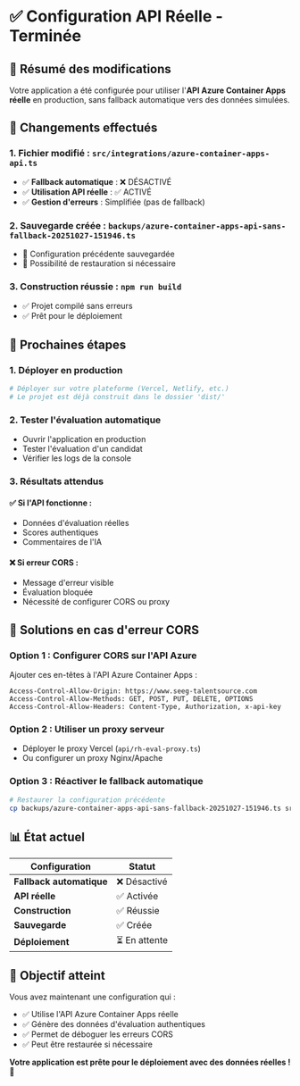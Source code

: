 # ✅ Configuration API Réelle - Terminée

## 🎯 Résumé des modifications

Votre application a été configurée pour utiliser l'**API Azure Container Apps réelle** en production, sans fallback automatique vers des données simulées.

## 🔧 Changements effectués

### 1. **Fichier modifié** : `src/integrations/azure-container-apps-api.ts`
- ✅ **Fallback automatique** : ❌ DÉSACTIVÉ
- ✅ **Utilisation API réelle** : ✅ ACTIVÉ
- ✅ **Gestion d'erreurs** : Simplifiée (pas de fallback)

### 2. **Sauvegarde créée** : `backups/azure-container-apps-api-sans-fallback-20251027-151946.ts`
- 💾 Configuration précédente sauvegardée
- 🔄 Possibilité de restauration si nécessaire

### 3. **Construction réussie** : `npm run build`
- ✅ Projet compilé sans erreurs
- ✅ Prêt pour le déploiement

## 🚀 Prochaines étapes

### 1. **Déployer en production**
```bash
# Déployer sur votre plateforme (Vercel, Netlify, etc.)
# Le projet est déjà construit dans le dossier 'dist/'
```

### 2. **Tester l'évaluation automatique**
- Ouvrir l'application en production
- Tester l'évaluation d'un candidat
- Vérifier les logs de la console

### 3. **Résultats attendus**

#### ✅ **Si l'API fonctionne** :
- Données d'évaluation réelles
- Scores authentiques
- Commentaires de l'IA

#### ❌ **Si erreur CORS** :
- Message d'erreur visible
- Évaluation bloquée
- Nécessité de configurer CORS ou proxy

## 🔧 Solutions en cas d'erreur CORS

### Option 1 : Configurer CORS sur l'API Azure
Ajouter ces en-têtes à l'API Azure Container Apps :
```
Access-Control-Allow-Origin: https://www.seeg-talentsource.com
Access-Control-Allow-Methods: GET, POST, PUT, DELETE, OPTIONS
Access-Control-Allow-Headers: Content-Type, Authorization, x-api-key
```

### Option 2 : Utiliser un proxy serveur
- Déployer le proxy Vercel (`api/rh-eval-proxy.ts`)
- Ou configurer un proxy Nginx/Apache

### Option 3 : Réactiver le fallback automatique
```bash
# Restaurer la configuration précédente
cp backups/azure-container-apps-api-sans-fallback-20251027-151946.ts src/integrations/azure-container-apps-api.ts
```

## 📊 État actuel

| Configuration | Statut |
|---------------|--------|
| **Fallback automatique** | ❌ Désactivé |
| **API réelle** | ✅ Activée |
| **Construction** | ✅ Réussie |
| **Sauvegarde** | ✅ Créée |
| **Déploiement** | ⏳ En attente |

## 🎉 Objectif atteint

Vous avez maintenant une configuration qui :
- ✅ Utilise l'API Azure Container Apps réelle
- ✅ Génère des données d'évaluation authentiques
- ✅ Permet de déboguer les erreurs CORS
- ✅ Peut être restaurée si nécessaire

**Votre application est prête pour le déploiement avec des données réelles !** 🚀
